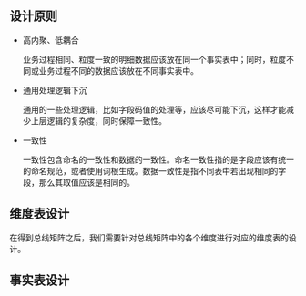 ## 设计原则

- 高内聚、低耦合

  业务过程相同、粒度一致的明细数据应该放在同一个事实表中；同时，粒度不同或业务过程不同的数据应该放在不同事实表中。

- 通用处理逻辑下沉

  通用的一些处理逻辑，比如字段码值的处理等，应该尽可能下沉，这样才能减少上层逻辑的复杂度，同时保障一致性。

- 一致性

  一致性包含命名的一致性和数据的一致性。命名一致性指的是字段应该有统一的命名规范，或者使用词根生成。数据一致性是指不同表中若出现相同的字段，那么其取值应该是相同的。

## 维度表设计

在得到总线矩阵之后，我们需要针对总线矩阵中的各个维度进行对应的维度表的设计。

## 事实表设计